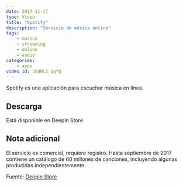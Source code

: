 ```yaml
---
date: 2017-11-17
type: Video
title: "Spotify"
description: "Servicio de música online"
tags:
    - musica
    - streaming
    - online
    - audio
categories:
    - apps
video_id: chdMCZ_QgfQ
---
```


Spotify es una aplicación para escuchar música en línea.

## Descarga

Está disponible en Deepin Store.

## Nota adicional

El servicio es comercial, requiere registro. Hasta septiembre de 2017 contiene un catálogo de 60 millones de canciones, incluyendo algunas producidas independientemente.

Fuente: [Deepin Store](http://appstore.deepin.org/app/spotify-client)
